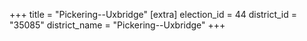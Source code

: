 +++
title = "Pickering--Uxbridge"
[extra]
election_id = 44
district_id = "35085"
district_name = "Pickering--Uxbridge"
+++
